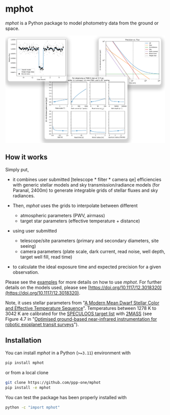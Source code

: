# mphot
*mphot* is a Python package to model photometry data from the ground or space.

![example plots](examples/example-plots.png)


## How it works

Simply put, 
- it combines user submitted [telescope * filter * camera qe] efficiencies with generic stellar models and sky transmission/radiance models (for Paranal, 2400m) to generate integrable grids of stellar fluxes and sky radiances.

- Then, *mphot* uses the grids to interpolate between different
    - atmospheric parameters (PWV, airmass)
    - target star parameters (effective temperature + distance)

- using user submitted
    - telescope/site parameters (primary and secondary diameters, site seeing)
    - camera parameters (plate scale, dark current, read noise, well depth, target well fill, read time)
    
- to calculate the ideal exposure time and expected precision for a given observation.

Please see the [examples](https://github.com/ppp-one/mphot/tree/main/examples) for more details on how to use *mphot*. For further details on the models used, please see [https://doi.org/10.1117/12.3018320](https://doi.org/10.1117/12.3018320).

Note, it uses stellar parameters from "[A Modern Mean Dwarf Stellar Color and Effective Temperature Sequence](https://www.pas.rochester.edu/~emamajek/EEM_dwarf_UBVIJHK_colors_Teff.txt)". Temperatures between 1278 K to 3042 K are calibrated for the [SPECULOOS target list](https://doi.org/10.1051/0004-6361/202038827) with [2MASS](https://irsa.ipac.caltech.edu/Missions/2mass.html) (see Figure 4.7 in "[Optimised ground-based near-infrared instrumentation for robotic exoplanet transit surveys](https://doi.org/10.17863/CAM.96904)").


## Installation

You can install *mphot* in a Python (`>=3.11`) environment with

```bash
pip install mphot
```

or from a local clone

```bash
git clone https://github.com/ppp-one/mphot
pip install -e mphot
```

You can test the package has been properly installed with

```bash
python -c "import mphot"
```
